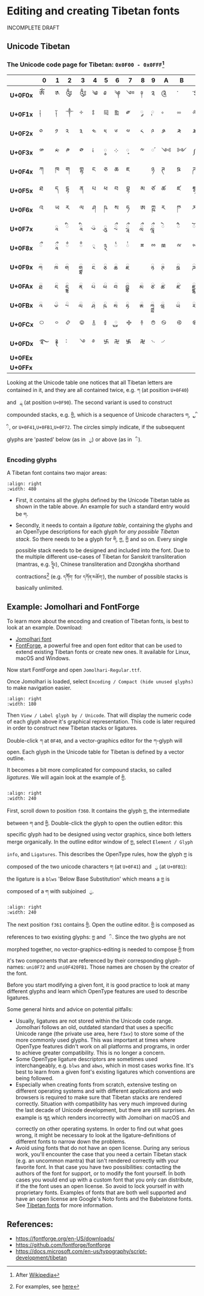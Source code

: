 # Editing and creating Tibetan fonts

INCOMPLETE DRAFT

## Unicode Tibetan

### The Unicode code page for Tibetan: `0x0F00 - 0x0FFF`[^uni_tib_ref]

|        | 0 | 1 | 2 | 3 | 4 | 5 | 6 | 7 | 8 | 9 | A | B | C | D | E | F |
| ------ | - | - | - | - | - | - | - | - | - | - | - | - | - | - | - | - |
| **U+0F0x** | ༀ | ༁ | ༂| ༃ | ༄ | ༅ | ༆ | ༇ | ༈ | ༉ | ༊ | ་ | ༌$_{\tiny{NB}}$ | ། | ༎ | ༏ |
| **U+0F1x** | ༐ | ༑ | ༒ | ༓ | ༔ | ༕ | ༖ | ༗ | ༘  | ༙ | ༚ | ༛ | ༜ | ༝ | ༞ | ༟ |
| **U+0F2x** | ༠ | ༡ | ༢ | ༣ | ༤ | ༥ | ༦ | ༧ | ༨ | ༩ | ༪ | ༫ | ༬ | ༭ | ༮ | ༯ |
| **U+0F3x** | ༰ | ༱ | ༲ | ༳ | ༴ | ༵ | ༶ | ༷ | ༸ | ༹ | ༺ | ༻ | ༼ | ༽ | ༾ | ༿ |
| **U+0F4x** | ཀ | ཁ | ག | གྷ | ང | ཅ | ཆ | ཇ | 	 | ཉ | ཊ | ཋ | ཌ | ཌྷ | ཎ | ཏ |
| **U+0F5x** | ཐ | ད | དྷ | ན | པ | ཕ | བ | བྷ | མ | ཙ | ཚ | ཛ | ཛྷ | ཝ | ཞ | ཟ |
| **U+0F6x** | འ | ཡ | ར | ལ | ཤ | ཥ | ས | ཧ | ཨ | ཀྵ | ཪ | ཫ | ཬ | |  |  |
| **U+0F7x** |  | 	ཱ | ི | ཱི | ུ | ཱུ | ྲྀ | ཷ | ླྀ | ཹ | ེ | ཻ | ོ | ཽ | ཾ | ཿ |
| **U+0F8x** | ྀ | ཱྀ | ྂ | ྃ | ྄ | ྅ | ྆ | ྇ | ྈ | ྉ | ྊ | ྋ | ྌ | ྍ | ྎ | ྏ |
| **U+0F9x** | ྐ | ྑ | ྒ | ྒྷ | ྔ | ྕ | ྖ | ྗ |  |  ྙ | ྚ | ྛ | ྜ | ྜྷ | ྞ | ྟ |
| **U+0FAx** | ྠ | ྡ | ྡྷ | ྣ | ྤ | ྥ | ྦ | ྦྷ | ྨ | ྩ | ྪ | ྫ | ྫྷ | ྭ | ྮ | ྯ |
| **U+0FBx** | ྰ | ྱ | ྲ | ླ | ྴ | ྵ | ྶ | ྷ | ྸ | ྐྵ | ྺ | ྻ | ྼ  | | 	྾  | 	྿ | 
| **U+0FCx** | ࿀ | ࿁ | ࿂ | ࿃ | ࿄ | ࿅ | ࿆ | ࿇ | ࿈ | ࿉ | ࿊ | ࿋ | ࿌ | 	 | ࿎ | ࿏ |
| **U+0FDx** | ࿐ | ࿑ | ࿒ | ࿓ | ࿔ | ࿕ | ࿖ | ࿗ | ࿘ | ࿙ | ࿚ |  |  |  |  |  |	
| **U+0FEx** |  |  |  |  |  |  |  |  |  |  |  |  |  |  |  |  | 	
| **U+0FFx** |  |  |  |  |  |  |  |  |  |  |  |  |  |  |  |  | 

[^uni_tib_ref]: After [Wikipedia](https://en.wikipedia.org/wiki/Tibetan_(Unicode_block))

Looking at the Unicode table one notices that all Tibetan letters are contained in it, and they are all contained twice, e.g. `ཀ` (at position `U+0F40`) and ` ྐ` (at position `U+0F90`). The second variant is used to construct compounded stacks, e.g. `གྱི`, which is a sequence of Unicode characters `ག`, ` ྱ`, ` ི`, or `U+0F41`,`U+0FB1`,`U+0F72`. The circles simply indicate, if the subsequent glyphs are 'pasted' below (as in ` ྱ`) or above (as in ` ི`).

### Encoding glyphs

A Tibetan font contains two major areas:

```{image} Images/FontForge.jpg
:align: right
:width: 480
```

* First, it contains all the glyphs defined by the Unicode Tibetan table as shown in the table above. An example for such a standard entry would be `ག`.
* Secondly, it needs to contain a _ligature table_, containing the glyphs and an OpenType descriptions for each glyph for _any possible Tibetan stack_. So there needs to be a glyph for `གི`, `གྱ`, `གྱི` and so on. Every single possible stack needs to be designed and included into the font. Due to the multiple different use-cases of Tibetan for Sanskrit transliteration (mantras, e.g. `ཧྲཱིཿ`), Chinese transliteration and Dzongkha shorthand contractions[^dzongkha_shorthand_examples] (e.g. `དཀོོག་` for `དཀོན་མཆོག་`), the number of possible stacks is basically unlimited.

[^dzongkha_shorthand_examples]: For examples, see [here](https://www.babelstone.co.uk/Tibetan/Contractions.html)

## Example: Jomolhari and FontForge

To learn more about the encoding and creation of Tibetan fonts, is best to look at an example. Download:

- [Jomolhari font](https://fonts.google.com/specimen/Jomolhari#type-tester)
- [FontForge](https://fontforge.org/en-US/), a powerful free and open font editor that can be used to extend existing Tibetan fonts or create new ones. It available for Linux, macOS and Windows.

Now start FontForge and open `Jomolhari-Regular.ttf`. 

Once Jomolhari is loaded, select `Encoding / Compact (hide unused glyphs)` to make navigation easier.

```{image} Images/FontForgeKa.jpg
:align: right
:width: 180
```

Then `View / Label glyph by / Unicode`. That will display the numeric code of each glyph above it's graphical representation. This code is later required in order to construct new Tibetan stacks or ligatures.

Double-click `ཀ` at `0F40`, and a vector-graphics editor for the `ཀ`-glyph will open. Each glyph in the Unicode table for Tibetan is defined by a vector outline.

It becomes a bit more complicated for compound stacks, so called _ligatures_. We will again look at the example of `གྱི`.

```{image} Images/FontForgeGya.jpg
:align: right
:width: 240
```

First, scroll down to position `f360`. It contains the glyph `གྱ`, the intermediate between `ག` and `གྱི`. Double-click the glyph to open the outlien editor: this specific glyph had to be designed using vector graphics, since both letters merge organically. In the outline editor window of `གྱ`, select `Element / Glyph info`, and `Ligatures`. This describes the OpenType rules, how the glyph `གྱ` is composed of the two unicode characters `ག` (at `U+0F41`) and ` ྱ` (at `U+0FB1`): the ligature is a `blws` 'Below Base Substitution' which means a `གྱ` is composed of a `ག` with subjoined ` ྱ`.

```{image} Images/FontForgeGyi.jpg
:align: right
:width: 240
```

The next position `f361` contains `གྱི`. Open the outline editor. `གྱི` is composed as references to two existing glyphs: `གྱ` and ` ི`. Since the two glyphs are not morphed together, no vector-graphics-editing is needed to compose `གྱི` from it's two components that are referenced by their corresponding glyph-names: `uni0F72` and `uni0F420FB1`. Those names are chosen by the creator of the font.

Before you start modifying a given font, it is good practice to look at many different glyphs and learn which OpenType features are used to describe ligatures.

Some general hints and advice on potential pitfalls:

* Usually, ligatures are not stored within the Unicode code range. Jomolhari follows an old, outdated standard that uses a specific Unicode range (the private use area, here `f3`_`xx`_) to store some of the more commonly used glyphs. This was important at times where OpenType features didn't work on all platforms and programs, in order to achieve greater compatibility. This is no longer a concern.
* Some OpenType ligature descriptors are sometimes used interchangeably, e.g. `blws` and `abws`, which in most cases works fine. It's best to learn from a given font's existing ligatures which conventions are being followed.
* Especially when creating fonts from scratch, extensive testing on different operating systems and with different applications and web browsers is required to make sure that Tibetan stacks are rendered correctly. Situation with compatibility has very much improved during the last decade of Unicode development, but there are still surprises. An example is `ཨཱརྻ` which renders incorrectly with Jomolhari on macOS and correctly on other operating systems. In order to find out what goes wrong, it might be necessary to look at the ligature-definitions of different fonts to narrow down the problems.
* Avoid using fonts that do not have an open license. During any serious work, you'll encounter the case that you need a certain Tibetan stack (e.g. an uncommon mantra) that isn't rendered correctly with your favorite font. In that case you have two possibilities: contacting the authors of the font for support, or to modify the font yourself. In both cases you would end up with a custom font that you only can distribute, if the the font uses an open license. So avoid to lock yourself in with proprietary fonts. Examples of fonts that are both well supported and have an open license are Google's Noto fonts and the Babelstone fonts. See [Tibetan fonts](tibetan_fonts.md) for more information.

## References:

- <https://fontforge.org/en-US/downloads/>
- <https://github.com/fontforge/fontforge>
- <https://docs.microsoft.com/en-us/typography/script-development/tibetan>

